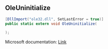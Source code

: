 ## OleUninitialize

```csharp
[DllImport("ole32.dll", SetLastError = true)]
public static extern void OleUninitialize(
   
);
```

Microsoft documentation: [Link](https://docs.microsoft.com/en-us/windows/win32/api/ole2/nf-ole2-oleuninitialize)
